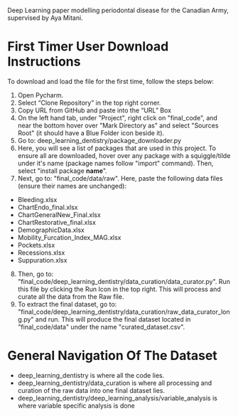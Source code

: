 Deep Learning paper modelling periodontal disease for the Canadian Army, supervised by Aya Mitani.

First Timer User Download Instructions
= 
To download and load the file for the first time, follow the steps below:

1. Open Pycharm.
2. Select “Clone Repository” in the top right corner.
3. Copy URL from GitHub and paste into the “URL” Box
4. On the left hand tab, under "Project", right click on "final_code", and near the bottom hover over "Mark Directory as" and select "Sources Root" (it should have a Blue Folder icon beside it).
5. Go to: deep_learning_dentistry/package_downloader.py 
6. Here, you will see a list of packages that are used in this project. To ensure all are downloaded, hover over any package with a squiggle/tilde under it's name (package names follow "import" command). Then, select "install package __name__".
7. Next, go to: "final_code/data/raw". Here, paste the following data files (ensure their names are unchanged):
- Bleeding.xlsx
- ChartEndo_final.xlsx
- ChartGeneralNew_Final.xlsx
- ChartRestorative_final.xlsx
- DemographicData.xlsx
- Mobility_Furcation_Index_MAG.xlsx
- Pockets.xlsx
- Recessions.xlsx
- Suppuration.xlsx
8. Then, go to: "final_code/deep_learning_dentistry/data_curation/data_curator.py". Run this file by clicking the Run Icon in the top right. This will process and curate all the data from the Raw file.
9. To extract the final dataset, go to: "final_code/deep_learning_dentistry/data_curation/raw_data_curator_long.py" and run. This will produce the final dataset located in "final_code/data" under the name "curated_dataset.csv".

General Navigation Of The Dataset
=
- deep_learning_dentistry is where all the code lies.
- deep_learning_dentistry/data_curation is where all processing and curation of the raw data into one final dataset lies.
- deep_learning_dentistry/deep_learning_analysis/variable_analysis is where variable specific analysis is done
